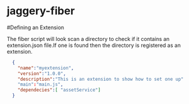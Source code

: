 jaggery-fiber
=============

#Defining an Extension

The fiber script will look scan a directory to check if it contains an extension.json file.If one is found then the directory is registered as an extension.

```json
  {
    "name":"myextension",
    "version":"1.0.0",
    "description":"This is an extension to show how to set one up"
    "main":"main.js",
    "dependecies":[ "assetService"]
  }
```
